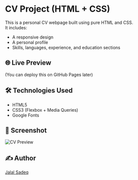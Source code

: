 # CV Project (HTML + CSS)

This is a personal CV webpage built using pure HTML and CSS.  
It includes:
- A responsive design
- A personal profile
- Skills, languages, experience, and education sections

## 🌐 Live Preview
(You can deploy this on GitHub Pages later)

## 🛠️ Technologies Used
- HTML5
- CSS3 (Flexbox + Media Queries)
- Google Fonts

## 📸 Screenshot
![CV Preview](https://github.com/JaLalSaa/nerix-lab/blob/main/cv-project/png.cv-preview)

## ✍️ Author
[Jalal Sadeq](https://github.com/jalalsadeq)